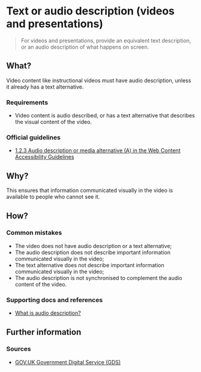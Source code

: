 # Text or audio description (videos and presentations)

> For videos and presentations, provide an equivalent text description, or an audio description of what happens on screen.

## What?

Video content like instructional videos must have audio description, unless it already has a text alternative.

### Requirements

*   Video content is audio described, or has a text alternative that describes the visual content of the video.

### Official guidelines

* [1.2.3 Audio description or media alternative (A) in the Web Content Accessibility Guidelines](https://www.w3.org/TR/UNDERSTANDING-WCAG20/media-equiv-audio-desc.html)

## Why?

This ensures that information communicated visually in the video is available to people who cannot see it.

## How?

### Common mistakes

* The video does not have audio description or a text alternative;
* The audio description does not describe important information communicated visually in the video;
* The text alternative does not describe important information communicated visually in the video;
* The audio description is not synchronised to complement the audio content of the video.

### Supporting docs and references

* [What is audio description?](https://www.nomensa.com/blog/2010/what-is-audio-description)

## Further information

### Sources

* [GOV.UK Government Digital Service (GDS)](https://alphagov.github.io/wcag-primer/#wcag-2-1-getting-started "The GOV.UK GDS")

